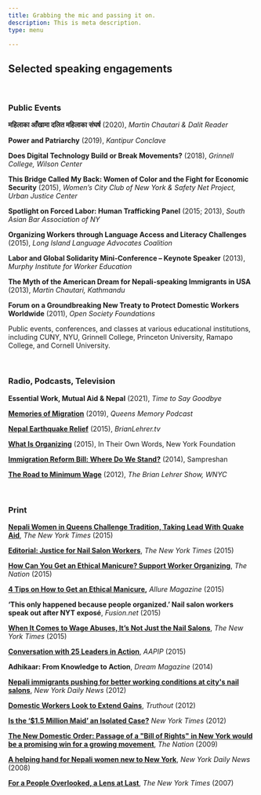 ```yaml
---
title: Grabbing the mic and passing it on.
description: This is meta description.
type: menu

---
```

## **Selected speaking engagements**

<br>

### **Public Events**

**महिलाका आँखामा दलित महिलाका संघर्ष** (2020), _Martin Chautari & Dalit Reader_

**Power and Patriarchy** (2019), _Kantipur Conclave_

**Does Digital Technology Build or Break Movements?** (2018), _Grinnell College, Wilson Center_

**This Bridge Called My Back: Women of Color and the Fight for Economic Security** (2015), _Women’s City Club of New York & Safety Net Project, Urban Justice Center_

**Spotlight on Forced Labor: Human Trafficking Panel** (2015; 2013), _South Asian Bar Association of NY_

**Organizing Workers through Language Access and Literacy Challenges** (2015), _Long Island Language Advocates Coalition_

**Labor and Global Solidarity Mini-Conference – Keynote Speaker** (2013), _Murphy Institute for Worker Education_

**The Myth of the American Dream for Nepali-speaking Immigrants in USA** (2013), _Martin Chautari, Kathmandu_

**Forum on a Groundbreaking New Treaty to Protect Domestic Workers Worldwide** (2011), _Open Society Foundations_

Public events, conferences, and classes at various educational institutions, including CUNY, NYU, Grinnell College, Princeton University, Ramapo College, and Cornell University.

<br>

### **Radio, Podcasts, Television**

**Essential Work, Mutual Aid & Nepal** (2021), _Time to Say Goodbye_

[**Memories of Migration**]() (2019), _Queens Memory Podcast_

[**Nepal Earthquake Relief**]() (2015), _BrianLehrer.tv_

[**What Is Organizing**](https://www.youtube.com/watch?v=l65i0sFulcI) (2015), In Their Own Words, New York Foundation

[**Immigration Reform Bill: Where Do We Stand?**](https://www.youtube.com/watch?v=7Ll6EO6GepM) (2014), Sampreshan

[**The Road to Minimum Wage**](https://www.wnyc.org/story/199041-road-minimum-wage/) (2012), _The Brian Lehrer Show, WNYC_

**<br>**

### **Print**

[**Nepali Women in Queens Challenge Tradition, Taking Lead With Quake Aid**](https://www.nytimes.com/2015/09/05/nyregion/nepali-women-in-queens-challenge-tradition-and-take-lead-in-earthquake-response.html), _The New York Times_ (2015)

[**Editorial: Justice for Nail Salon Workers**](https://www.nytimes.com/2015/05/12/opinion/justice-for-nail-salon-workers.html), _The New York Times_ (2015)

[**How Can You Get an Ethical Manicure? Support Worker Organizing**](https://www.thenation.com/article/archive/how-can-you-get-ethical-manicure-support-worker-organizing/), _The Nation_ (2015)

[**4 Tips on How to Get an Ethical Manicure**](https://www.allure.com/story/how-to-get-ethical-manicure)**,** _Allure Magazine_ (2015)

**‘This only happened because people organized.’ Nail salon workers speak out after NYT exposé**, _Fusion.net_ (2015)

[**When It Comes to Wage Abuses, It’s Not Just the Nail Salons**](https://www.nytimes.com/2015/05/20/nyregion/when-it-comes-to-wage-abuses-its-not-just-the-nail-salons.html), _The New York Times_ (2015)

[**Conversation with 25 Leaders in Action**](https://aapip.org/our-stories/conversation-with-25-leaders-in-action-luna-ranjit), _AAPIP_ (2015)

**Adhikaar: From Knowledge to Action**, _Dream Magazine_ (2014)

[**Nepali immigrants pushing for better working conditions at city's nail salons**](https://www.nydailynews.com/new-york/nepali-immigrants-pushing-better-working-conditions-city-nail-salons-article-1.1058899), _New York Daily News_ (2012)

[**Domestic Workers Look to Extend Gains**](https://truthout.org/articles/domestic-workers-look-to-extend-gains/), _Truthout_ (2012)

[**Is the ‘$1.5 Million Maid’ an Isolated Case?**](https://india.blogs.nytimes.com/2012/03/28/is-the-1-5-million-maid-an-isolated-case) _New York Times_ (2012)

[**The New Domestic Order: Passage of a "Bill of Rights" in New York would be a promising win for a growing movement**](https://www.thenation.com/article/archive/new-domestic-order/), _The Nation_ (2009)

[**A helping hand for Nepali women new to New York**](https://www.nydailynews.com/new-york/bronx/helping-hand-nepali-women-new-new-york-article-1.358478), _New York Daily News_ (2008)

[**For a People Overlooked, a Lens at Last**](https://www.nytimes.com/2007/04/29/nyregion/thecity/29stre.html), _The New York Times_ (2007)